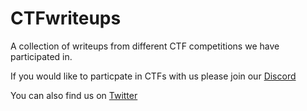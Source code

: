 # CTFwriteups

A collection of writeups from different CTF competitions we have participated in.

If you would like to particpate in CTFs with us please join our [Discord](https://discord.gg/5AMEr9Y)

You can also find us on [Twitter](https://twitter.com/barsides)
